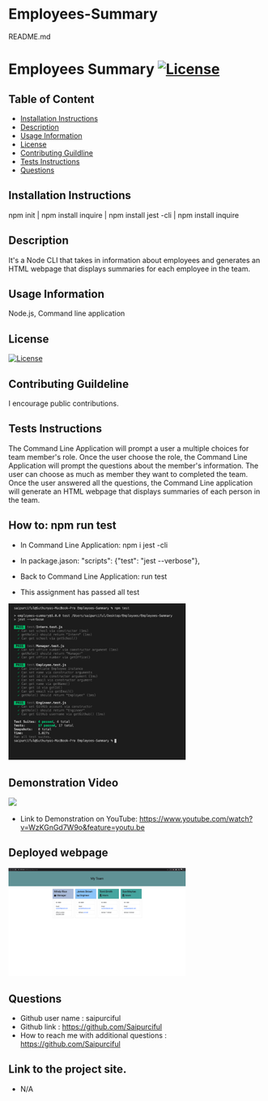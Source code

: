 # Employees-Summary

README.md

# Employees Summary [![License](https://img.shields.io/badge/License-MIT%201.0-lightblue.svg)](https://www.boost.org/LICENSE_1_0.txt)


## Table of Content

* [Installation Instructions](#Installation-Instruction)
* [Description](#Description )
* [Usage Information](#Usage-Information)
* [License](#License)
* [Contributing Guildline](#Contributing-Guildline)
* [Tests Instructions](#Tests-Instructions)
* [Questions](#Questions)



## Installation Instructions
npm init | npm install inquire | npm install jest -cli | npm install inquire

## Description
It's a Node CLI that takes in information about employees and generates an HTML webpage that displays summaries for each employee in the team. 

## Usage Information

Node.js, Command line application

## License
[![License](https://img.shields.io/badge/License-MIT%201.0-lightblue.svg)](https://www.boost.org/LICENSE_1_0.txt)
    
## Contributing Guildeline

I encourage public contributions.

## Tests Instructions

The Command Line Application will prompt a user a multiple choices for team member's role. Once the user choose the role, the Command Line Application will prompt the questions about the member's information. The user can choose as much as member they want to completed the team. Once the user answered all the questions, the Command Line application will generate an HTML webpage that displays summaries of each person in the team. 

## How to: npm run test
* In Command Line Application: npm i jest -cli
* In package.jason: "scripts": {"test": "jest --verbose"},
* Back to Command Line Application: run test 

* This assignment has passed all test <br>

<img src="pictures/1.png" style="width: 350px;">


## Demonstration Video

![](https://media.giphy.com/media/tjShNrFPPje3LfNq91/giphy.gif) 

* Link to Demonstration on YouTube: https://www.youtube.com/watch?v=WzKGnGd7W9o&feature=youtu.be

## Deployed webpage

<img src="pictures/deployed.png" style="width: 350px;">

## Questions

  * Github user name : saipurciful  
  * Github link : https://github.com/Saipurciful
  * How to reach me with additional questions : https://github.com/Saipurciful

## Link to the project site. 
* N/A
